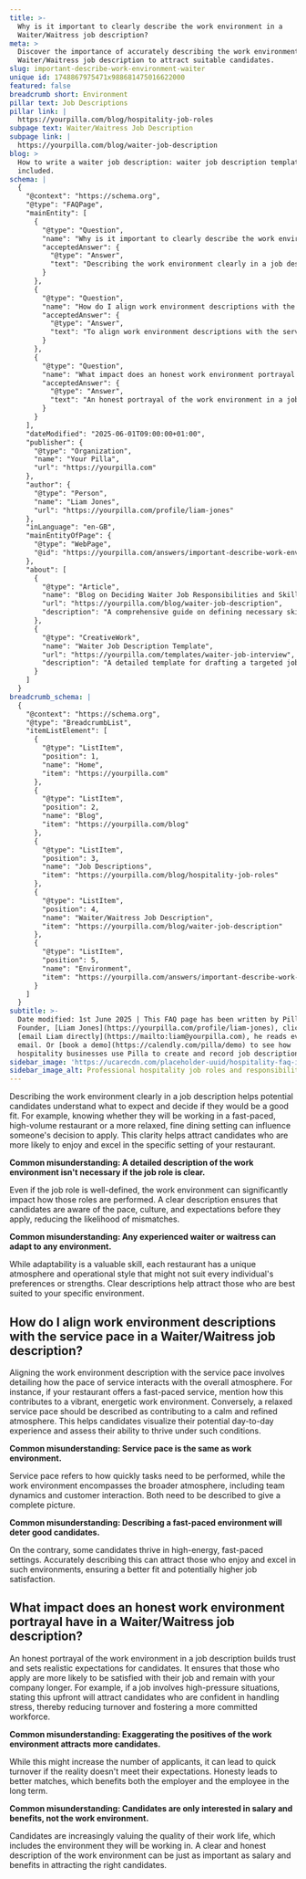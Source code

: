 ```yaml
---
title: >-
  Why is it important to clearly describe the work environment in a
  Waiter/Waitress job description?
meta: >
  Discover the importance of accurately describing the work environment in a
  Waiter/Waitress job description to attract suitable candidates.
slug: important-describe-work-environment-waiter
unique id: 1748867975471x988681475016622000
featured: false
breadcrumb short: Environment
pillar text: Job Descriptions
pillar link: |
  https://yourpilla.com/blog/hospitality-job-roles
subpage text: Waiter/Waitress Job Description
subpage link: |
  https://yourpilla.com/blog/waiter-job-description
blog: >
  How to write a waiter job description: waiter job description template
  included.
schema: |
  {
    "@context": "https://schema.org",
    "@type": "FAQPage",
    "mainEntity": [
      {
        "@type": "Question",
        "name": "Why is it important to clearly describe the work environment in a Waiter/Waitress job description?",
        "acceptedAnswer": {
          "@type": "Answer",
          "text": "Describing the work environment clearly in a job description is crucial as it helps potential candidates understand what to expect and decide if they are a good fit for the role. This clarity attracts candidates who are more likely to enjoy and excel in the specific setting of your restaurant, thereby reducing mismatches and enhancing job satisfaction."
        }
      },
      {
        "@type": "Question",
        "name": "How do I align work environment descriptions with the service pace in a Waiter/Waitress job description?",
        "acceptedAnswer": {
          "@type": "Answer",
          "text": "To align work environment descriptions with the service pace, specify how the pace of service contributes to the overall atmosphere of the restaurant. Mentioning this allows candidates to visualize their potential day-to-day experiences, making it easier to assess their compatibility with the role."
        }
      },
      {
        "@type": "Question",
        "name": "What impact does an honest work environment portrayal have in a Waiter/Waitress job description?",
        "acceptedAnswer": {
          "@type": "Answer",
          "text": "An honest portrayal of the work environment in a job description builds trust and sets realistic expectations, leading to more satisfied and committed employees. It ensures that those who apply are prepared for the reality of the role, reducing turnover and fostering a more stable workforce."
        }
      }
    ],
    "dateModified": "2025-06-01T09:00:00+01:00",
    "publisher": {
      "@type": "Organization",
      "name": "Your Pilla",
      "url": "https://yourpilla.com"
    },
    "author": {
      "@type": "Person",
      "name": "Liam Jones",
      "url": "https://yourpilla.com/profile/liam-jones"
    },
    "inLanguage": "en-GB",
    "mainEntityOfPage": {
      "@type": "WebPage",
      "@id": "https://yourpilla.com/answers/important-describe-work-environment-waiter"
    },
    "about": [
      {
        "@type": "Article",
        "name": "Blog on Deciding Waiter Job Responsibilities and Skills",
        "url": "https://yourpilla.com/blog/waiter-job-description",
        "description": "A comprehensive guide on defining necessary skills and responsibilities for a Waiter, aiding in creating precise job descriptions."
      },
      {
        "@type": "CreativeWork",
        "name": "Waiter Job Description Template",
        "url": "https://yourpilla.com/templates/waiter-job-interview",
        "description": "A detailed template for drafting a targeted job description for waitstaff roles, helping employers attract suitable candidates."
      }
    ]
  }
breadcrumb_schema: |
  {
    "@context": "https://schema.org",
    "@type": "BreadcrumbList",
    "itemListElement": [
      {
        "@type": "ListItem",
        "position": 1,
        "name": "Home",
        "item": "https://yourpilla.com"
      },
      {
        "@type": "ListItem",
        "position": 2,
        "name": "Blog",
        "item": "https://yourpilla.com/blog"
      },
      {
        "@type": "ListItem",
        "position": 3,
        "name": "Job Descriptions",
        "item": "https://yourpilla.com/blog/hospitality-job-roles"
      },
      {
        "@type": "ListItem",
        "position": 4,
        "name": "Waiter/Waitress Job Description",
        "item": "https://yourpilla.com/blog/waiter-job-description"
      },
      {
        "@type": "ListItem",
        "position": 5,
        "name": "Environment",
        "item": "https://yourpilla.com/answers/important-describe-work-environment-waiter"
      }
    ]
  }
subtitle: >-
  Date modified: 1st June 2025 | This FAQ page has been written by Pilla
  Founder, [Liam Jones](https://yourpilla.com/profile/liam-jones), click to
  [email Liam directly](https://mailto:liam@yourpilla.com), he reads every
  email. Or [book a demo](https://calendly.com/pilla/demo) to see how
  hospitality businesses use Pilla to create and record job descriptions.
sidebar_image: 'https://ucarecdn.com/placeholder-uuid/hospitality-faq-image.jpg'
sidebar_image_alt: Professional hospitality job roles and responsibilities
---
```

Describing the work environment clearly in a job description helps potential candidates understand what to expect and decide if they would be a good fit. For example, knowing whether they will be working in a fast-paced, high-volume restaurant or a more relaxed, fine dining setting can influence someone's decision to apply. This clarity helps attract candidates who are more likely to enjoy and excel in the specific setting of your restaurant.

**Common misunderstanding: A detailed description of the work environment isn't necessary if the job role is clear.**

Even if the job role is well-defined, the work environment can significantly impact how those roles are performed. A clear description ensures that candidates are aware of the pace, culture, and expectations before they apply, reducing the likelihood of mismatches.

**Common misunderstanding: Any experienced waiter or waitress can adapt to any environment.**

While adaptability is a valuable skill, each restaurant has a unique atmosphere and operational style that might not suit every individual's preferences or strengths. Clear descriptions help attract those who are best suited to your specific environment.

## How do I align work environment descriptions with the service pace in a Waiter/Waitress job description?

Aligning the work environment description with the service pace involves detailing how the pace of service interacts with the overall atmosphere. For instance, if your restaurant offers a fast-paced service, mention how this contributes to a vibrant, energetic work environment. Conversely, a relaxed service pace should be described as contributing to a calm and refined atmosphere. This helps candidates visualize their potential day-to-day experience and assess their ability to thrive under such conditions.

**Common misunderstanding: Service pace is the same as work environment.**

Service pace refers to how quickly tasks need to be performed, while the work environment encompasses the broader atmosphere, including team dynamics and customer interaction. Both need to be described to give a complete picture.

**Common misunderstanding: Describing a fast-paced environment will deter good candidates.**

On the contrary, some candidates thrive in high-energy, fast-paced settings. Accurately describing this can attract those who enjoy and excel in such environments, ensuring a better fit and potentially higher job satisfaction.

## What impact does an honest work environment portrayal have in a Waiter/Waitress job description?

An honest portrayal of the work environment in a job description builds trust and sets realistic expectations for candidates. It ensures that those who apply are more likely to be satisfied with their job and remain with your company longer. For example, if a job involves high-pressure situations, stating this upfront will attract candidates who are confident in handling stress, thereby reducing turnover and fostering a more committed workforce.

**Common misunderstanding: Exaggerating the positives of the work environment attracts more candidates.**

While this might increase the number of applicants, it can lead to quick turnover if the reality doesn't meet their expectations. Honesty leads to better matches, which benefits both the employer and the employee in the long term.

**Common misunderstanding: Candidates are only interested in salary and benefits, not the work environment.**

Candidates are increasingly valuing the quality of their work life, which includes the environment they will be working in. A clear and honest description of the work environment can be just as important as salary and benefits in attracting the right candidates.
